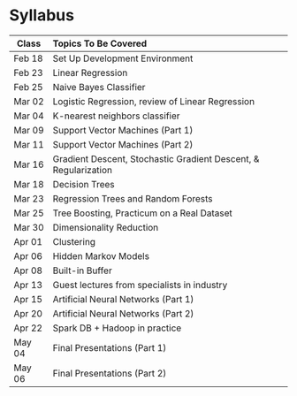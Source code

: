# Syllabus
Class         | Topics To Be Covered
------------- |:---------------------
Feb 18        | Set Up Development Environment
Feb 23        | Linear Regression
Feb 25        | Naive Bayes Classifier
Mar 02        | Logistic Regression, review of Linear Regression
Mar 04        | K-nearest neighbors classifier
Mar 09        | Support Vector Machines (Part 1)
Mar 11        | Support Vector Machines (Part 2)
Mar 16        | Gradient Descent, Stochastic Gradient Descent, & Regularization
Mar 18        | Decision Trees
Mar 23        | Regression Trees and Random Forests
Mar 25        | Tree Boosting, Practicum on a Real Dataset
Mar 30        | Dimensionality Reduction
Apr 01        | Clustering
Apr 06        | Hidden Markov Models
Apr 08        | Built-in Buffer
Apr 13        | Guest lectures from specialists in industry
Apr 15        | Artificial Neural Networks (Part 1)
Apr 20        | Artificial Neural Networks (Part 2)
Apr 22        | Spark DB + Hadoop in practice
May 04        | Final Presentations (Part 1)
May 06        | Final Presentations (Part 2)
